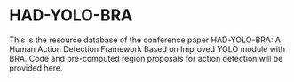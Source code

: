 # HAD-YOLO-BRA
  This is the resource database of the conference paper HAD-YOLO-BRA: A Human Action Detection Framework Based on Improved YOLO module with BRA. Code and pre-computed region proposals for action detection will be provided here.

